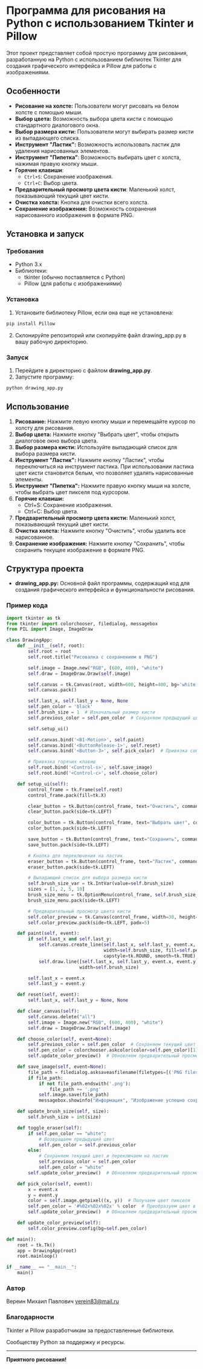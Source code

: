 # Программа для рисования на Python с использованием Tkinter и Pillow
Этот проект представляет собой простую программу для рисования, разработанную на Python с 
использованием библиотек Tkinter для создания графического интерфейса и Pillow для работы с 
изображениями.

## Особенности
* __Рисование на холсте:__ Пользователи могут рисовать на белом холсте с помощью мыши.
* __Выбор цвета:__ Возможность выбора цвета кисти с помощью стандартного диалогового окна.
* __Выбор размера кисти:__ Пользователи могут выбирать размер кисти из выпадающего списка.
* __Инструмент "Ластик":__ Возможность использовать ластик для удаления нарисованных элементов.
* __Инструмент "Пипетка"__: Возможность выбирать цвет с холста, нажимая правую кнопку мыши.
* __Горячие клавиши__:
  - `Ctrl+S`: Сохранение изображения.
  - `Ctrl+C`: Выбор цвета.
* __Предварительный просмотр цвета кисти__: Маленький холст, показывающий текущий цвет кисти.
* __Очистка холста:__ Кнопка для очистки всего холста.
* __Сохранение изображения:__ Возможность сохранения нарисованного изображения в формате PNG.

## Установка и запуск
### Требования
* Python 3.x
* Библиотеки:
    * tkinter (обычно поставляется с Python)
    * Pillow (для работы с изображениями)

### Установка
1. Установите библиотеку Pillow, если она еще не установлена:
``` python
pip install Pillow
```
2. Склонируйте репозиторий или скопируйте файл drawing_app.py в вашу рабочую директорию.

### Запуск
1. Перейдите в директорию с файлом __drawing_app.py__.
2. Запустите программу:
```python
python drawing_app.py
```
## Использование
1. __Рисование:__ Нажмите левую кнопку мыши и перемещайте курсор по холсту для рисования.
2. __Выбор цвета:__ Нажмите кнопку "Выбрать цвет", чтобы открыть диалоговое окно выбора цвета.
3. __Выбор размера кисти:__ Используйте выпадающий список для выбора размера кисти.
4. __Инструмент "Ластик":__ Нажмите кнопку "Ластик", чтобы переключиться на инструмент ластика. При использовании ластика 
цвет кисти становится белым, что позволяет удалять нарисованные элементы.
5. __Инструмент "Пипетка":__ Нажмите правую кнопку мыши на холсте, чтобы выбрать цвет пикселя под курсором.
6. __Горячие клавиши:__
    * Ctrl+S: Сохранение изображения.
    * Ctrl+C: Выбор цвета.
7. __Предварительный просмотр цвета кисти:__ Маленький холст, показывающий текущий цвет кисти.
8. __Очистка холста:__ Нажмите кнопку "Очистить", чтобы удалить все нарисованное.
9. __Сохранение изображения:__ Нажмите кнопку "Сохранить", чтобы сохранить текущее изображение
в формате PNG.

## Структура проекта
* __drawing_app.py:__ Основной файл программы, содержащий код для создания графического
интерфейса и функциональности рисования.

### Пример кода
```python
import tkinter as tk
from tkinter import colorchooser, filedialog, messagebox
from PIL import Image, ImageDraw

class DrawingApp:
    def __init__(self, root):
        self.root = root
        self.root.title("Рисовалка с сохранением в PNG")

        self.image = Image.new("RGB", (600, 400), "white")
        self.draw = ImageDraw.Draw(self.image)

        self.canvas = tk.Canvas(root, width=600, height=400, bg='white')
        self.canvas.pack()

        self.last_x, self.last_y = None, None
        self.pen_color = 'black'
        self.brush_size = 1  # Изначальный размер кисти
        self.previous_color = self.pen_color  # Сохраняем предыдущий цвет

        self.setup_ui()

        self.canvas.bind('<B1-Motion>', self.paint)
        self.canvas.bind('<ButtonRelease-1>', self.reset)
        self.canvas.bind('<Button-3>', self.pick_color)  # Привязка события для пипетки

        # Привязка горячих клавиш
        self.root.bind('<Control-s>', self.save_image)
        self.root.bind('<Control-c>', self.choose_color)

    def setup_ui(self):
        control_frame = tk.Frame(self.root)
        control_frame.pack(fill=tk.X)

        clear_button = tk.Button(control_frame, text="Очистить", command=self.clear_canvas)
        clear_button.pack(side=tk.LEFT)

        color_button = tk.Button(control_frame, text="Выбрать цвет", command=self.choose_color)
        color_button.pack(side=tk.LEFT)

        save_button = tk.Button(control_frame, text="Сохранить", command=self.save_image)
        save_button.pack(side=tk.LEFT)

        # Кнопка для переключения на ластик
        eraser_button = tk.Button(control_frame, text="Ластик", command=self.toggle_eraser)
        eraser_button.pack(side=tk.LEFT)

        # Выпадающий список для выбора размера кисти
        self.brush_size_var = tk.IntVar(value=self.brush_size)
        sizes = [1, 2, 5, 10]
        brush_size_menu = tk.OptionMenu(control_frame, self.brush_size_var, *sizes, command=self.update_brush_size)
        brush_size_menu.pack(side=tk.LEFT)

        # Предварительный просмотр цвета кисти
        self.color_preview = tk.Canvas(control_frame, width=30, height=30, bg=self.pen_color)
        self.color_preview.pack(side=tk.LEFT, padx=5)

    def paint(self, event):
        if self.last_x and self.last_y:
            self.canvas.create_line(self.last_x, self.last_y, event.x, event.y,
                                    width=self.brush_size, fill=self.pen_color,
                                    capstyle=tk.ROUND, smooth=tk.TRUE)
            self.draw.line([self.last_x, self.last_y, event.x, event.y], fill=self.pen_color,
                           width=self.brush_size)

        self.last_x = event.x
        self.last_y = event.y

    def reset(self, event):
        self.last_x, self.last_y = None, None

    def clear_canvas(self):
        self.canvas.delete("all")
        self.image = Image.new("RGB", (600, 400), "white")
        self.draw = ImageDraw.Draw(self.image)

    def choose_color(self, event=None):
        self.previous_color = self.pen_color  # Сохраняем текущий цвет
        self.pen_color = colorchooser.askcolor(color=self.pen_color)[1]
        self.update_color_preview()  # Обновляем предварительный просмотр цвета

    def save_image(self, event=None):
        file_path = filedialog.asksaveasfilename(filetypes=[('PNG files', '*.png')])
        if file_path:
            if not file_path.endswith('.png'):
                file_path += '.png'
            self.image.save(file_path)
            messagebox.showinfo("Информация", "Изображение успешно сохранено!")

    def update_brush_size(self, size):
        self.brush_size = int(size)

    def toggle_eraser(self):
        if self.pen_color == "white":
            # Возвращаем предыдущий цвет
            self.pen_color = self.previous_color
        else:
            # Сохраняем текущий цвет и переключаем на ластик
            self.previous_color = self.pen_color
            self.pen_color = "white"
        self.update_color_preview()  # Обновляем предварительный просмотр цвета

    def pick_color(self, event):
        x = event.x
        y = event.y
        color = self.image.getpixel((x, y))  # Получаем цвет пикселя
        self.pen_color = '#%02x%02x%02x' % color  # Преобразуем цвет в формат HEX
        self.update_color_preview()  # Обновляем предварительный просмотр цвета

    def update_color_preview(self):
        self.color_preview.config(bg=self.pen_color)

def main():
    root = tk.Tk()
    app = DrawingApp(root)
    root.mainloop()

if __name__ == "__main__":
    main()
```

### Автор
Вереин Михаил Павлович
verein83@mail.ru

### Благодарности
Tkinter и Pillow разработчикам за предоставленные библиотеки.

Сообществу Python за поддержку и ресурсы.
_____
__Приятного рисования!__
